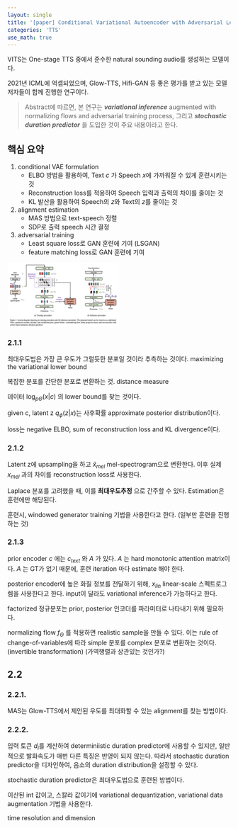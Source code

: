 ```yaml
---
layout: single
title: '[paper] Conditional Variational Autoencoder with Adversarial Learning for End-to-End Text-to-Speech'
categories: 'TTS'
use_math: true
---
```


VITS는 One-stage TTS 중에서 준수한 natural sounding audio를 생성하는 모델이다. 

2021년 ICML에 억셉되었으며, Glow-TTS, Hifi-GAN 등 좋은 평가를 받고 있는 모델 저자들이 함께 진행한 연구이다.

> Abstract에 따르면, 본 연구는 __*variational inference*__ augmented with normalizing flows and adversarial training process, 그리고 __*stochastic duration predictor*__ 을 도입한 것이 주요 내용이라고 한다.

## 핵심 요약
1. conditional VAE formulation
    - ELBO 방법을 활용하여, Text $c$ 가 Speech $x$에 가까워질 수 있게 훈련시키는 것
    - Reconstruction loss를 적용하여 Speech 입력과 출력의 차이를 줄이는 것
    - KL 발산을 활용하여 Speech의 $z$와 Text의 $z$를 줄이는 것
1. alignment estimation
    - MAS 방법으로 text-speech 정렬
    - SDP로 출력 speech 시간 결정
1. adversarial training
    - Least square loss로 GAN 훈련에 기여 (LSGAN)
    - feature matching loss로 GAN 훈련에 기여

<img src="/assets/images/2024-11-21-VITS.png" width="50%" height="50%">

### 2.1.1
최대우도법은 가장 큰 우도가 그럴듯한 분포일 것이라 추측하는 것이다.
maximizing the variational lower bound

복잡한 분포를 간단한 분포로 변환하는 것.
distance measure

데이터 $\log_{p\Theta}(x|c)$ 의 lower bound를 찾는 것이다.

given c, latent z
$q_{\phi}(z|x)$는 사후확률 approximate posterior distribution이다.

loss는 negative ELBO, sum of reconstruction loss and KL divergence이다.

### 2.1.2
Latent z에 upsampling을 하고 $\hat{x}_{mel}$ mel-spectrogram으로 변환한다. 이후 실제 $x_{mel}$ 과의 차이를 reconstruction loss로 사용한다.

Laplace 분포를 고려했을 때, 이를 **최대우도추정** 으로 간주할 수 있다. Estimation은 훈련에만 해당된다.

훈련시, windowed generator training 기법을 사용한다고 한다. (일부만 훈련을 진행하는 것)

### 2.1.3
prior encoder $c$ 에는 $c_{text}$ 와 $A$ 가 있다.
$A$ 는 hard monotonic attention matrix이다. $A$ 는 GT가 없기 때문에, 훈련 iteration 마다 estimate 해야 한다. 

posterior encoder에 높은 화질 정보를 전달하기 위해, $x_{lin}$ linear-scale 스펙트로그렘을 사용한다고 한다. input이 달라도 variational inference가 가능하다고 한다.

factorized 정규분포는 prior, posterior 인코더를 파라미터로 나타내기 위해 필요하다.

normalizing flow $f_{\Theta}$ 를 적용하면 realistic sample을 만들 수 있다. 이는 rule of change-of-variables에 따라 simple 분포를 complex 분포로 변환하는 것이다. (invertible transformation) (가역행렬과 상관있는 것인가?)

## 2.2
### 2.2.1.
MAS는 Glow-TTS에서 제안된 우도를 최대화할 수 있는 alignment를 찾는 방법이다.

### 2.2.2.
입력 토큰 $d_{i}$를 계산하여 determiniistic duration predictor에 사용할 수 있지만, 일반적으로 발화속도가 매번 다른 특징은 반영이 되지 않는다. 따라서 stochastic duration predictor을 디자인하여, 음소의 duration distribution을 설정할 수 있다.

stochastic duration predictor은 최대우도법으로 훈련된 방법이다.

이산된 int 값이고, 스칼라 값이기에 variational dequantization, variational data augmentation 기법을 사용한다.



time resolution and dimension

[//]: # 